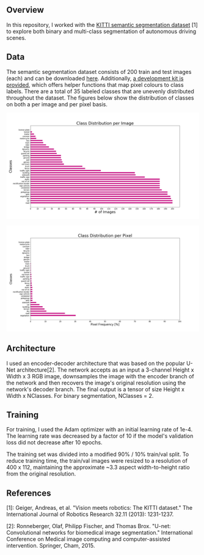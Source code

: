 ## Overview
In this repository, I worked with the [KITTI semantic segmentation dataset](http://www.cvlibs.net/datasets/kitti/eval_semseg.php?benchmark=semantics2015) [1] to explore both binary and multi-class segmentation of autonomous driving scenes.

## Data
The semantic segmentation dataset consists of 200 train and test images (each) and can be downloaded [here](http://www.cvlibs.net/download.php?file=data_semantics.zip). Additionally, [a development kit is provided](https://s3.eu-central-1.amazonaws.com/avg-kitti/devkit_semantics.zip), which offers helper functions that map pixel colours to class labels. There are a total of 35 labeled classes that are unevenly distributed throughout the dataset. The figures below show the distribution of classes on both a per image and per pixel basis.

![alt_text](images/kitti_segmentation_class_distribution_per_image.png)

![alt_text](images/kitti_segmentation_class_distribution_per_pixel.png)

## Architecture
I used an encoder-decoder architecture that was based on the popular U-Net architecture[2]. The network accepts as an input a 3-channel Height x Width x 3 RGB image, downsamples the image with the encoder branch of the network and then recovers the image's original resolution using the network's decoder branch. The final output is a tensor of size Height x Width x NClasses. For binary segmentation, NClasses = 2. 

## Training
For training, I used the Adam optimizer with an initial learning rate of 1e-4. The learning rate was decreased by a factor of 10 if the model's validation loss did not decrease after 10 epochs.

The training set was divided into a modified 90% / 10% train/val split. To reduce training time, the train/val images were resized to a resolution of 400 x 112, maintaining the approximate ~3.3 aspect width-to-height ratio from the original resolution.

## References

[1]: Geiger, Andreas, et al. "Vision meets robotics: The KITTI dataset." The International Journal of Robotics Research 32.11 (2013): 1231-1237.

[2]: Ronneberger, Olaf, Philipp Fischer, and Thomas Brox. "U-net: Convolutional networks for biomedical image segmentation." International Conference on Medical image computing and computer-assisted intervention. Springer, Cham, 2015.
